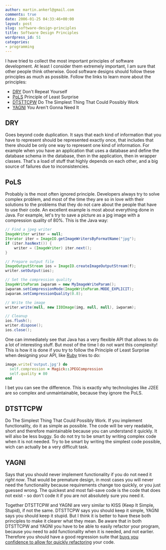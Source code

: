 ```yaml
---
author: martin.ankerl@gmail.com
comments: true
date: 2006-01-25 04:33:46+00:00
layout: post
slug: software-design-principles
title: Software Design Principles
wordpress_id: 51
categories:
- programming
---
```


I have tried to collect the most important principles of software development. At least I consider them extremely important, I am sure that other people think otherwise. Good software designs should follow these principles as much as possible. Follow the links to learn more about the principles:

	
  * [DRY](http://www.artima.com/intv/dry.html) Don't Repeat Yourself
  * [PoLS](http://en.wikipedia.org/wiki/Principle_of_least_surprise) Principle of Least Surprise
  * [DTSTTCPW](http://c2.com/cgi/wiki?DoTheSimplestThingThatCouldPossiblyWork) Do The Simplest Thing That Could Possibly Work
  * [YAGNI](http://www.artima.com/weblogs/viewpost.jsp?thread=36529) You Aren't Gonna Need It
	

## DRY

Goes beyond code duplication. It says that each kind of information that you have to represent should be represented exactly once, that includes that there should be only one way to represent one kind of information. For example when you have an application that uses a database and define the database schema in the database, then in the application, then in wrapper classes. That's a load of stuff that highly depends on each other, and a big source of failures due to inconsistencies.

## PoLS

Probably is the most often ignored principle. Developers always try to solve complex problem, and most of the time they are so in love with their solutions to the problems that they do not care about the people that have to use their code. An excellent example is most about everything done in Java. For example, let's try to save a picture as a jpg image with a compression quality of 80%. This is the Java way:

```java
// Find a jpeg writer
ImageWriter writer = null;
Iterator iter = ImageIO.getImageWritersByFormatName("jpg");
if (iter.hasNext()) {
    writer = (ImageWriter) iter.next();
}

// Prepare output file
ImageOutputStream ios = ImageIO.createImageOutputStream(f);
writer.setOutput(ios);

// Set the compression quality
ImageWriteParam iwparam = new MyImageWriteParam();
iwparam.setCompressionMode(ImageWriteParam.MODE_EXPLICIT);
iwparam.setCompressionQuality(0.8);

// Write the image
writer.write(null, new IIOImage(img, null, null), iwparam);

// Cleanup
ios.flush();
writer.dispose();
ios.close();
```

One can immediately see that Java has a very flexible API that allows to do a lot of interesting stuff. But most of the time I do not want this complexity! This is how it is done if you try to follow the Principle of Least Surprise when designing your API, like [Ruby](http://www.ruby-lang.org/en/) tries to do:

```ruby  
image.write('output.jpg') do
  self.compression = Magick::JPEGCompression
  self.quality = 80
end
```

I bet you can see the difference. This is exactly why technologies like J2EE are so complex and unmaintainable, because they ignore the PoLS.


## DTSTTCPW

Do The Simplest Thing That Could Possibly Work. If you implement functionality, do it as simple as possible. The code will be very readable, short and therefore maintainable because you can understand it quickly. It will also be less buggy. So do not try to be smart by writing complex code when it is not needed. Try to be smart by writing the simplest code possible, wich can actually be a very difficult task.


## YAGNI

Says that you should never implement functionality if you do not need it _right now_. That would be premature design, in most cases you will never need the functionality because requirements change too quickly, or you just guessed wrong. The quickest and most fail-save code is the code that does not exist - so don't code it if you are not absolutely sure you need it.

Together DTSTTCPW and YAGNI are very similar to KISS (Keep It Simple, Stupid), if not the same. DTSTTCPW says you should keep it simple, YAGNI says you should keep it stupid. But I think it is better to have these both principles to make it clearer what they mean. Be aware that in both DTSTTCPW and YAGNI you have to be able to easily refactor your program, because you need to add functionality when it is needed, and not earlier. Therefore you should have a good regression suite that [buys you confidence to allow for quickly refactoring](http://www.clarkware.com/articles/JUnitPrimer.html#usage) your code.
